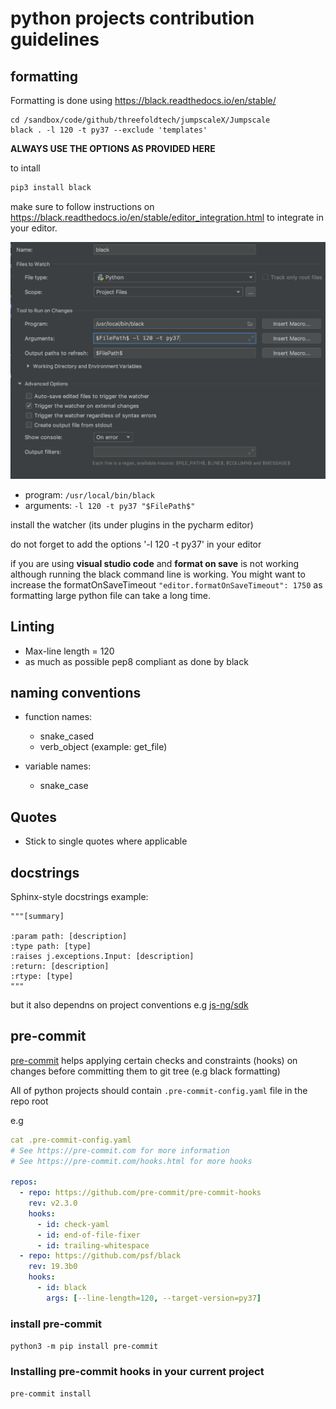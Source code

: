 # python projects contribution guidelines

## formatting 

Formatting is done using https://black.readthedocs.io/en/stable/

```
cd /sandbox/code/github/threefoldtech/jumpscaleX/Jumpscale
black . -l 120 -t py37 --exclude 'templates'
```
**ALWAYS USE THE OPTIONS AS PROVIDED HERE** 

to intall

```bash
pip3 install black
```

make sure to follow instructions on https://black.readthedocs.io/en/stable/editor_integration.html to integrate in your editor.

![](images/black_editor.png)

- program: ```/usr/local/bin/black```
- arguments: ```-l 120 -t py37 "$FilePath$"```

install the watcher (its under plugins in the pycharm editor)



do not forget to add the options '-l 120 -t py37' in your editor

if you are using __visual studio code__ and __format on save__ is not working although running the black command line is working. You might want to increase the formatOnSaveTimeout  ```"editor.formatOnSaveTimeout": 1750``` as formatting large python file can take a long time.

## Linting
- Max-line length = 120
- as much as possible pep8 compliant as done by black


## naming conventions
- function names:
  - snake_cased
  - verb_object (example: get_file)

- variable names:
  - snake_case 

## Quotes
- Stick to single quotes where applicable

## docstrings
Sphinx-style docstrings
example:

```
"""[summary]

:param path: [description]
:type path: [type]
:raises j.exceptions.Input: [description]
:return: [description]
:rtype: [type]
"""
```
but it also dependns on project conventions e.g [js-ng/sdk](https://github.com/threefoldtech/js-ng/blob/development/docs/wiki/codingstyle.md)

## pre-commit

[pre-commit](pre-commit.com/) helps applying certain checks and constraints (hooks) on changes before committing them to git tree (e.g black formatting) 

All of python projects should contain `.pre-commit-config.yaml` file in the repo root 


e.g
```yaml
cat .pre-commit-config.yaml 
# See https://pre-commit.com for more information
# See https://pre-commit.com/hooks.html for more hooks

repos:
  - repo: https://github.com/pre-commit/pre-commit-hooks
    rev: v2.3.0
    hooks:
      - id: check-yaml
      - id: end-of-file-fixer
      - id: trailing-whitespace
  - repo: https://github.com/psf/black
    rev: 19.3b0
    hooks:
      - id: black
        args: [--line-length=120, --target-version=py37]
```



### install pre-commit

`python3 -m pip install pre-commit`

### Installing pre-commit hooks in your current project

`pre-commit install`
